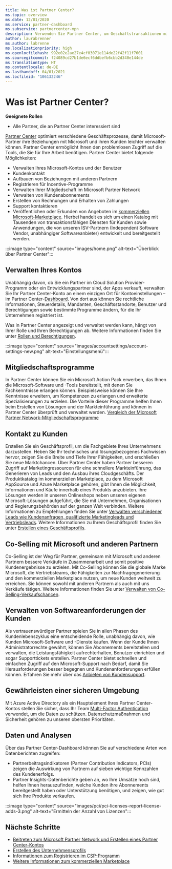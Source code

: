 ```yaml
---
title: Was ist Partner Center?
ms.topic: overview
ms.date: 12/01/2020
ms.service: partner-dashboard
ms.subservice: partnercenter-mpn
description: Verwenden Sie Partner Center, um Geschäftstransaktionen mit Microsoft und Ihren Kunden durchzuführen.
author: laurabrenner
ms.author: labrenne
ms.localizationpriority: high
ms.openlocfilehash: 992e02e2ae27e4cf03071e114de22f42f11f7601
ms.sourcegitcommit: f24089cd27b1de6ecf6ddbefb6cbb2d340e144de
ms.translationtype: HT
ms.contentlocale: de-DE
ms.lasthandoff: 04/01/2021
ms.locfileid: "106132246"
---
```

# <a name="what-is-partner-center"></a>Was ist Partner Center?

**Geeignete Rollen**

- Alle Partner, die an Partner Center interessiert sind

[Partner Center](https://partner.microsoft.com/dashboard/home) optimiert verschiedene Geschäftsprozesse, damit Microsoft-Partner ihre Beziehungen mit Microsoft und ihren Kunden leichter verwalten können. Partner Center ermöglicht Ihnen den problemlosen Zugriff auf die Tools, die Sie für Ihre Arbeit benötigen. Partner Center bietet folgende Möglichkeiten:

- Verwalten Ihres Microsoft-Kontos und der Benutzer
- Kundenkontakt
- Aufbauen von Beziehungen mit anderen Partnern
- Registrieren für Incentive-Programme
- Verwalten Ihrer Mitgliedschaft im Microsoft Partner Network
- Verwalten von Kundenabonnements
- Erstellen von Rechnungen und Erhalten von Zahlungen
- Support kontaktieren
- Veröffentlichen oder Erkunden von Angeboten im [kommerziellen Microsoft-Marketplace](/azure/marketplace). Hierbei handelt es sich um einen Katalog mit Tausenden von transaktionsfähigen Diensten für Kunden sowie Anwendungen, die von unseren ISV-Partnern (Independent Software Vendor, unabhängiger Softwareanbieter) entwickelt und bereitgestellt werden.

:::image type="content" source="images/home.png" alt-text="Überblick über Partner Center":::

## <a name="manage-your-account"></a>Verwalten Ihres Kontos

Unabhängig davon, ob Sie ein Partner im Cloud Solution Provider-Programm oder ein Entwicklungspartner sind, der Apps verkauft, verwalten Sie Ihr Partner Center-Konto an einem einzigen Ort für Kontoeinstellungen – im Partner Center-[Dashboard](https://partner.microsoft.com/dashboard/home). Von dort aus können Sie rechtliche Informationen, Steuerdetails, Mandanten, Geschäftsstandorte, Benutzer und Berechtigungen sowie bestimmte Programme ändern, für die Ihr Unternehmen registriert ist.

Was in Partner Center angezeigt und verwaltet werden kann, hängt von Ihrer Rolle und Ihren Berechtigungen ab. Weitere Informationen finden Sie unter [Rollen und Berechtigungen](permissions-overview.md).

:::image type="content" source="images/accountsettings/account-settings-new.png" alt-text="Einstellungsmenü":::

## <a name="membership-programs"></a>Mitgliedschaftsprogramme

In Partner Center können Sie ein Microsoft Action Pack erwerben, das Ihnen die Microsoft-Software und -Tools bereitstellt, mit denen Sie Fachkenntnisse erlangen können. Beispielsweise können Sie Ihre Kenntnisse erweitern, um Kompetenzen zu erlangen und erweiterte Spezialisierungen zu erzielen. Die Vorteile dieser Programme helfen Ihnen beim Erstellen von Lösungen und der Markteinführung und können in Partner Center überprüft und verwaltet werden. [Vergleich der Microsoft Partner Network-Mitgliedschaftsprogramme](https://partner.microsoft.com/membership/compare-offers)

## <a name="connect-with-customers"></a>Kontakt zu Kunden

Erstellen Sie ein Geschäftsprofil, um die Fachgebiete Ihres Unternehmens darzustellen. Heben Sie Ihr technisches und lösungsbezogenes Fachwissen hervor, zeigen Sie die Breite und Tiefe Ihrer Fähigkeiten, und erschließen Sie neue Marktchancen. Über Partner Center haben Partner besseren Zugriff auf Marketingressourcen für eine schnellere Markteinführung, das Generieren von Leads und den Ausbau ihres Cloudgeschäfts. Der Produktkatalog im kommerziellen Marketplace, zu dem Microsoft AppSource und Azure Marketplace gehören, gibt Ihnen die Möglichkeit, Informationen und Käufe innerhalb eines Produkts anzubieten. Ihre Lösungen werden in unseren Onlineshops neben unseren eigenen Microsoft-Lösungen aufgeführt, die Sie mit Unternehmen, Organisationen und Regierungsbehörden auf der ganzen Welt verbinden. Weitere Informationen zu Empfehlungen finden Sie unter [Verwalten verschiedener Leads wie Kundenanfragen, qualifizierte Marketingleads und Vertriebsleads](manage-leads.md). Weitere Informationen zu Ihrem Geschäftsprofil finden Sie unter [Erstellen eines Geschäftsprofils](create-a-marketing-profile.md).

## <a name="co-sell-with-microsoft-and-other-partners"></a>Co-Selling mit Microsoft und anderen Partnern

Co-Selling ist der Weg für Partner, gemeinsam mit Microsoft und anderen Partnern bessere Verkäufe in Zusammenarbeit und somit positive Kundenergebnisse zu erzielen. Mit Co-Selling können Sie die globale Marke Microsoft, die Vertriebsteams, die Fähigkeiten zur Nachfragegenerierung und den kommerziellen Marketplace nutzen, um neue Kunden weltweit zu erreichen. Sie können sowohl mit anderen Partnern als auch mit uns Verkäufe tätigen. Weitere Informationen finden Sie unter [Verwalten von Co-Selling-Verkaufschancen](manage-co-sell-opportunities.md).

## <a name="manage-customer-software-needs"></a>Verwalten von Softwareanforderungen der Kunden

Als vertrauenswürdiger Partner spielen Sie in allen Phasen des Kundenlebenszyklus eine entscheidende Rolle, unabhängig davon, wie Kunden Microsoft-Software und -Dienste kaufen. Wenn der Kunde Ihnen Administratorrechte gewährt, können Sie Abonnements bereitstellen und verwalten, die Leistungsfähigkeit aufrechterhalten, Benutzer einrichten und sogar Supporttickets erstellen. Partner Center bietet schnellen und einfachen Zugriff auf den Microsoft-Support nach Bedarf, damit Sie Herausforderungen besser begegnen und Kundenanforderungen erfüllen können. Erfahren Sie mehr über das [Anbieten von Kundensupport](customer-support.md).

## <a name="maintain-a-secure-environment"></a>Gewährleisten einer sicheren Umgebung

Mit Azure Active Directory als ein Hauptelement Ihres Partner Center-Kontos stellen Sie sicher, dass Ihr Team [Multi-Factor Authentication](partner-security-requirements-mandating-mfa.md) verwendet, um die Daten zu schützen. Datenschutzmaßnahmen und Sicherheit gehören zu unseren obersten Prioritäten.

## <a name="data-and-analytics"></a>Daten und Analysen

Über das Partner Center-Dashboard können Sie auf verschiedene Arten von Datenberichten zugreifen:

- Partnerbeitragsindikatoren (Partner Contribution Indicators, PCIs) zeigen die Auswirkung von Partnern auf sieben wichtige Kennzahlen des Kundenerfolgs.
- Partner Insights-Datenberichte geben an, wo Ihre Umsätze hoch sind, helfen Ihnen herauszufinden, welche Kunden ihre Abonnements bereitgestellt haben oder Unterstützung benötigen, und zeigen, wie gut sich Ihre Produkte verkaufen.

:::image type="content" source="images/pci/pci-licenses-report-license-adds-3.png" alt-text="Ermitteln der Anzahl von Lizenzen":::

## <a name="next-steps"></a>Nächste Schritte

- [Beitreten zum Microsoft Partner Network und Erstellen eines Partner Center-Kontos](mpn-create-a-partner-center-account.md)
- [Erstellen des Unternehmensprofils](create-a-marketing-profile.md)
- [Informationen zum Registrieren im CSP-Programm](csp-overview.md)
- [Weitere Informationen zum kommerziellen Marketplace](csp-commercial-marketplace-overview.md)
